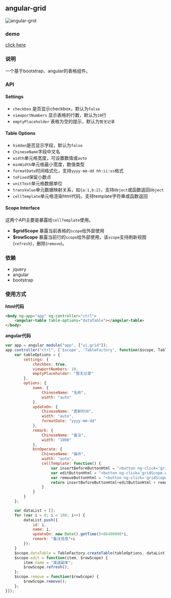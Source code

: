 ## angular-grid
![angular-grid](https://github.com/linjinying/angular-components/blob/master/angular-grid/screenshot.png)  

### demo
[click here](http://www.w3cin.com/demo/angular-components/angular-grid/)

### 说明
一个基于bootstrap、angular的表格组件。  
### API
#### Settings

- `checkbox` 是否显示checkbox，默认为`false`
- `viewportNumbers` 显示表格的行数，默认为`10`行  
- `emptyPlaceholder` 表格为空的提示，默认为`暂无记录`

#### Table Options

- `hidden`是否显示字段，默认为`false`
- `ChineseName`字段中文名
- `width`单元格宽度，可设置数值或`auto`
- `minWidth`单元格最小宽度，数值类型
- `formatDate`时间格式化，支持`yyyy-mm-dd hh:ii:ss`格式
- `toFixed`保留小数点
- `unitText`单元格数据单位
- `transValue`单元数据映射关系，如`{a:1,b:2}`，支持`Object`或函数返回`Object`
- `cellTemplate`单元格渲染html代码，支持template字符串或函数返回

#### Scope Interface  
这两个API主要是暴露给`cellTemplate`使用。  
- **$gridScope** 暴露当前表格的`scope`给外部使用  
- **$rowScope** 暴露当前行的`scope`给外部使用，该`scope`支持刷新视图(`refresh`)，删除(`remove`)。


### 依赖

- jquery
- angular
- bootstrap

### 使用方式


**html代码**

```html
<body ng-app="app" ng-controller="ctrl">
    <angular-table table-options="dataTable"></angular-table>
</body>
```

**angular代码**
```javascript
var app = angular.module("app", ["ui.grid"]);
app.controller("ctrl", ['$scope', 'TableFactory', function($scope, TableFactory) {
    var tableOptions = {
        settings: {
            checkbox: true,
            viewportNumbers: 10,
            emptyPlaceholder: "暂无记录"
        },
        options: {
            name: {
                ChineseName: "名称",
                width: "auto"
            },
            updateOn: {
                ChineseName: "更新时间",
                width: "auto",
                formatDate: "yyyy-mm-dd"
            },
            remark: {
                ChineseName: "备注",
                width: "1000"
            },
            btnOperate: {
                ChineseName: "操作",
                width: "auto",
                cellTemplate: function() {
                    var insertBeforeButtonHtml = "<button ng-click='gridScope.insertBefore(tr,$rowScope);'>刷新</button>";
                    var editButtonHtml = "<button ng-click='gridScope.edit(tr,$rowScope);'>编辑</button>";
                    var removeButtonHtml = "<button ng-click='gridScope.remove($rowScope);'>删除</button>";
                    return insertBeforeButtonHtml+editButtonHtml + removeButtonHtml;
                }
            }
        }
    };

    var dataList = [];
    for (var i = 0; i < 100; i++) {
        dataList.push({
            id: i,
            name: i,
            updateOn: new Date().getTime()+86400000*i,
            remark: "备注信息"+i
        });
    }
    $scope.dataTable = TableFactory.createTable(tableOptions, dataList);
    $scope.edit = function(item, $rowScope) {
        item.name = "渠道副本";
        $rowScope.refresh();
    };
    $scope.remove = function($rowScope) {
        $rowScope.remove();
    };
}]);
```

